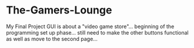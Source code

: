 # The-Gamers-Lounge
My Final Project
GUI is about a "video game store"...
beginning of the programming set up phase...
still need to make the other buttons functional as well as move to the second page...

